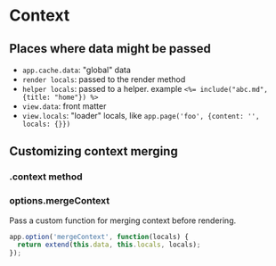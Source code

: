 # Context

## Places where data might be passed


- `app.cache.data`: "global" data
- `render locals`: passed to the render method
- `helper locals`: passed to a helper. example `<%= include("abc.md", {title: "home"}) %>`
- `view.data`: front matter
- `view.locals`: "loader" locals, like `app.page('foo', {content: '', locals: {}})`



## Customizing context merging

### .context method


### options.mergeContext

Pass a custom function for merging context before rendering.

```js
app.option('mergeContext', function(locals) {
  return extend(this.data, this.locals, locals);
});
```
